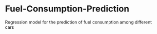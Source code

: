 # Fuel-Consumption-Prediction
Regression model for the prediction of fuel consumption among different cars
